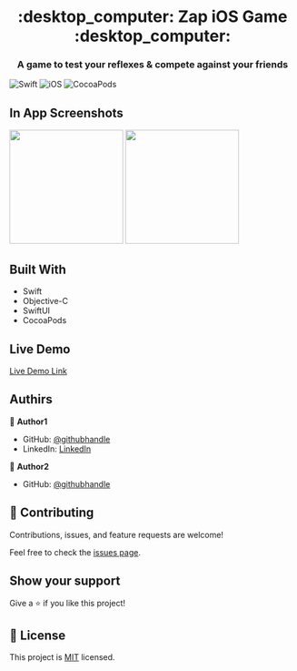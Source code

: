 
<h1 align="center">:desktop_computer: Zap iOS Game :desktop_computer:</h1>
<h3 align="center">A game to test your reflexes & compete against your friends</h3>

![Swift](https://img.shields.io/badge/Swift-5.3.3-blue)
![iOS](https://img.shields.io/badge/iOS-13.0%2B-green)
![CocoaPods](https://img.shields.io/badge/CocoaPods-1.11.0-brightgreen)

## In App Screenshots

<img src="https://user-images.githubusercontent.com/57676220/132983846-2a1a041f-bae0-46f3-aaac-56263816b6a0.PNG" width=200>
<img src="https://user-images.githubusercontent.com/57676220/132983887-ea3f195f-ae37-494b-8db8-234f51b4a6b0.png" width=200>


## Built With

- Swift
- Objective-C
- SwiftUI
- CocoaPods

## Live Demo

[Live Demo Link](https://www.youtube.com/watch?v=EpG57LFGXBY)

## Authirs

👤 **Author1**

- GitHub: [@githubhandle](https://github.com/meetdoshi90)
- LinkedIn: [LinkedIn](https://linkedin.com/in/meetdoshi90)

👤 **Author2**

- GitHub: [@githubhandle](https://github.com/darshansatra1)

## 🤝 Contributing

Contributions, issues, and feature requests are welcome!

Feel free to check the [issues page](../../issues/).

## Show your support

Give a ⭐️ if you like this project!

## 📝 License

This project is [MIT](./MIT.md) licensed.
